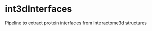 int3dInterfaces
===============

Pipeline to extract protein interfaces from Interactome3d structures
